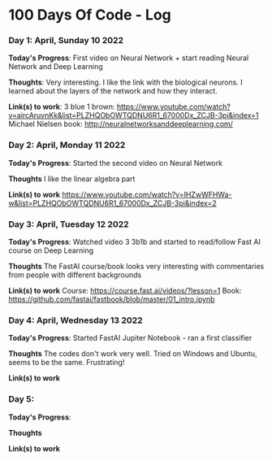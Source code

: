 # 100 Days Of Code - Log


### Day 1: April, Sunday 10 2022


**Today's Progress**: First video on Neural Network + start reading Neural Network and Deep Learning

**Thoughts**: Very interesting. I like the link with the biological neurons. I learned about the layers of the network and how they interact.


**Link(s) to work**: 3 blue 1 brown: https://www.youtube.com/watch?v=aircAruvnKk&list=PLZHQObOWTQDNU6R1_67000Dx_ZCJB-3pi&index=1
Michael Nielsen book: http://neuralnetworksanddeeplearning.com/


### Day 2: April, Monday 11 2022
**Today's Progress**: Started the second video on Neural Network 

**Thoughts** I like the linear algebra part

**Link(s) to work** https://www.youtube.com/watch?v=IHZwWFHWa-w&list=PLZHQObOWTQDNU6R1_67000Dx_ZCJB-3pi&index=2


### Day 3: April, Tuesday 12 2022
**Today's Progress**: Watched video 3 3b1b and started to read/follow Fast AI course on Deep Learning

**Thoughts** The FastAI course/book looks very interesting with commentaries from people with different backgrounds

**Link(s) to work** Course: https://course.fast.ai/videos/?lesson=1
        Book: https://github.com/fastai/fastbook/blob/master/01_intro.ipynb


### Day 4: April, Wednesday 13 2022
**Today's Progress**: Started FastAI Jupiter Notebook - ran a first classifier

**Thoughts** The codes don't work very well. Tried on Windows and Ubuntu, seems to be the same. Frustrating!

**Link(s) to work**


### Day 5: 
**Today's Progress**: 

**Thoughts** 

**Link(s) to work**
